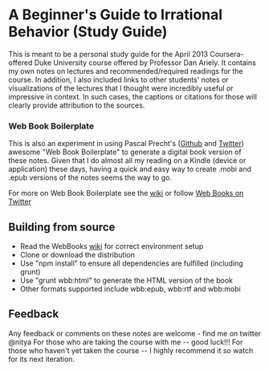 # A Beginner's Guide to Irrational Behavior (Study Guide)

This is meant to be a personal study guide for the April 2013 Coursera-offered Duke University course offered by Professor Dan Ariely. It contains my own notes on lectures and recommended/required readings for the course. In addition, I also included links to other students' notes or visualizations of the lectures that I thought were incredibly useful or impressive in context. In such cases, the captions or citations for those will clearly provide attribution to the sources.


### Web Book Boilerplate

This is also an experiment in using Pascal Precht's ([Github](http://github.com/PascalPrecht) and [Twitter](http://twitter.com/PascalPrecht)) awesome "Web Book Boilerplate" to generate a digital book version of these notes. Given that I do almost all my reading on a Kindle (device or application) these days, having a quick and easy way to create .mobi and .epub versions of the notes seems the way to go.

For more on Web Book Boilerplate see the [wiki](https://github.com/WebBooks/wbb/wiki) or follow [Web Books on Twitter](http://twitter.com/webbooks_org)

## Building from source

* Read the WebBooks [wiki](https://github.com/WebBooks/wbb/wiki) for correct environment setup
* Clone or download the distribution
* Use "npm install" to ensure all dependencies are fulfilled (including grunt)
* Use "grunt wbb:html" to generate the HTML version of the book
* Other formats supported include wbb:epub, wbb:rtf and wbb:mobi

## Feedback

Any feedback or comments on these notes are welcome - find me on twitter @nitya
For those who are taking the course with me -- good luck!!!
For those who haven't yet taken the course -- I highly recommend it so watch for its next iteration.
